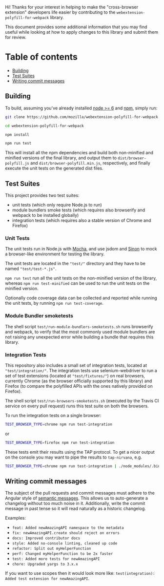 Hi! Thanks for your interest in helping to make the "cross-browser extension" developers life easier by contributing to the `webextension-polyfill-for-webpack` library.

This document provides some additional information that you may find useful while looking at how to apply changes to this library and submit them for review.

Table of contents
=================

* [Building](#building)
* [Test Suites](#test-suites)
* [Writing commit messages](#writing-commit-messages)

## Building

To build, assuming you've already installed [node >= 6](https://nodejs.org) and
[npm](https://www.npmjs.com/), simply run:

```sh
git clone https://github.com/mozilla/webextension-polyfill-for-webpack.git

cd webextension-polyfill-for-webpack

npm install

npm run test
```

This will install all the npm dependencies and build both non-minified and minified versions
of the final library, and output them to `dist/browser-polyfill.js` and `dist/browser-polyfill.min.js`,
respectively, and finally execute the unit tests on the generated dist files.

## Test Suites

This project provides two test suites:

- unit tests (which only require Node.js to run)
- module bundlers smoke tests (which requires also browserify and webpack to be installed globally)
- integration tests (which requires also a stable version of Chrome and Firefox)

### Unit Tests

The unit tests run in Node.js with [Mocha](https://mochajs.org), and use jsdom and 
[Sinon](https://sinonjs.org) to mock a browser-like environment for testing the library.

The unit tests are located in the `"test/"` directory and they have to be named `"test/test-*.js"`. 

`npm run test` run all the unit tests on the non-minified version of the library,
whereas `npm run test-minified` can be used to run the unit tests on the minified version.

Optionally code coverage data can be collected and reported while running the unit tests, 
by running `npm run test-coverage`.

### Module Bundler smoketests

The shell script `test/run-module-bundlers-smoketests.sh` runs browserify and webpack, 
to verify that the most commonly used module bundlers are not raising any unexpected error 
while building a bundle that requires this library.

### Integration Tests

This repository also includes a small set of integration tests, located at `"test/integration/"`.
The integration tests use selenium-webdriver to run a set of test extensions 
(located at `"test/fixtures/"`) on real browsers, currently Chrome (as the browser officially 
supported by this library) and Firefox (to compare the polyfilled APIs with the ones natively 
provided on Firefox).

The shell script `test/run-browsers-smoketests.sh` (executed by the Travis CI service on every
pull request) runs this test suite on both the browsers.

To run the integration tests on a single browser:

```sh
TEST_BROWSER_TYPE=chrome npm run test-integration
```
or

```sh
TEST_BROWSER_TYPE=firefox npm run test-integration
```

These tests emit their results using the TAP protocol. To get a nicer output on the console 
you may want to pipe the results to `tap-nirvana`, e.g.

```sh
TEST_BROWSER_TYPE=chrome npm run test-integration | ./node_modules/.bin/tap-nirvana
```

## Writing commit messages

The subject of the pull requests and commit messages must adhere to the Angular style of
[semantic messages](https://github.com/angular/angular.js/blob/master/DEVELOPERS.md#commits).
This allows us to auto-generate a changelog without too much noise in it.
Additionally, write the commit message in past tense so it will read
naturally as a historic changelog.

Examples:
* `feat: Added newAmazingAPI namespace to the metadata`
* `fix: newAmazingAPI.create should reject on errors`
* `docs: Improved contributor docs`
* `style: Added no-console linting, cleaned up code`
* `refactor: Split out myHelperFunction`
* `perf: Changed myHelperFunction to be 2x faster`
* `test: Added more tests for newAmazingAPI`
* `chore: Upgraded yargs to 3.x.x`

If you want to use scopes then it would look more like:
`test(integration): Added test extension for newAmazingAPI`.
